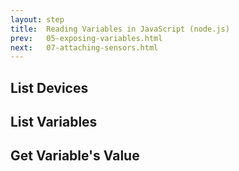 ```yaml
---
layout: step
title:  Reading Variables in JavaScript (node.js)
prev:   05-exposing-variables.html
next:   07-attaching-sensors.html
---
```


## List Devices

## List Variables

## Get Variable's Value
